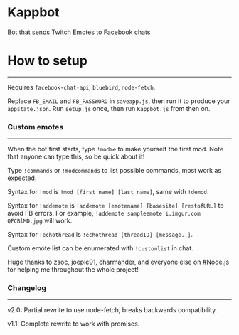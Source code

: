 # Kappbot

Bot that sends Twitch Emotes to Facebook chats

# How to setup
-----
Requires `facebook-chat-api`, `bluebird`, `node-fetch`.

Replace `FB_EMAIL` and `FB_PASSWORD` in `saveapp.js`, then run it to produce your `appstate.json`. Run `setup.js` once, then run `Kappbot.js` from then on.

### Custom emotes
-----
When the bot first starts, type `!modme` to make yourself the first mod. Note that anyone can type this, so be quick about it!

Type `!commands` or `!modcommands` to list possible commands, most work as expected.

Syntax for `!mod` is `!mod [first name] [last name]`, same with `!demod`.

Syntax for `!addemote` is `!addemote [emotename] [basesite] [restofURL]` to avoid FB errors. For example, `!addemote sampleemote i.imgur.com QFCBlMD.jpg` will work.

Syntax for `!echothread` is `!echothread [threadID] [message..]`. 

Custom emote list can be enumerated with `!customlist` in chat.

Huge thanks to zsoc, joepie91, charmander, and everyone else on #Node.js for helping me throughout the whole project!

### Changelog
-----
v2.0: Partial rewrite to use node-fetch, breaks backwards compatibility.

v1.1: Complete rewrite to work with promises.